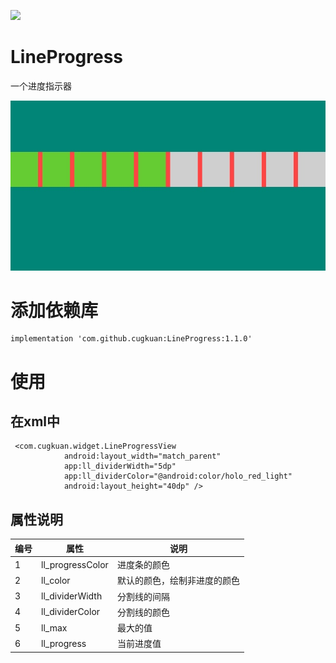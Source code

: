 [![](https://jitpack.io/v/cugkuan/LineProgress.svg)](https://jitpack.io/#cugkuan/LineProgress)

# LineProgress
一个进度指示器

![image](https://github.com/cugkuan/LineProgress/blob/master/pic/image.jpeg)

# 添加依赖库
```
implementation 'com.github.cugkuan:LineProgress:1.1.0'
```

# 使用

## 在xml中
```
 <com.cugkuan.widget.LineProgressView
            android:layout_width="match_parent"
            app:ll_dividerWidth="5dp"
            app:ll_dividerColor="@android:color/holo_red_light"
            android:layout_height="40dp" />
```

## 属性说明

|编号|属性|说明|
|--|--|--|
|1|ll_progressColor|进度条的颜色|
|2|ll_color|默认的颜色，绘制非进度的颜色|
|3|ll_dividerWidth|分割线的间隔|
|4|ll_dividerColor|分割线的颜色|
|5|ll_max|最大的值
|6|ll_progress|当前进度值|

